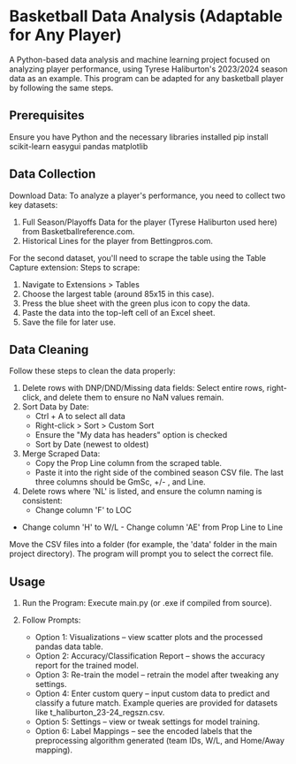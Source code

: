 #  Basketball Data Analysis (Adaptable for Any Player)

A Python-based data analysis and machine learning project focused on analyzing player performance, using Tyrese Haliburton's 2023/2024 season data as an example. This program can be adapted for any basketball player by following the same steps.


## Prerequisites

 Ensure you have Python and the necessary libraries installed
pip install scikit-learn easygui pandas matplotlib

## Data Collection

 Download Data:
 To analyze a player's performance, you need to collect two key datasets:
 1. Full Season/Playoffs Data for the player (Tyrese Haliburton used here) from Basketballreference.com.
 2. Historical Lines for the player from Bettingpros.com.

 For the second dataset, you'll need to scrape the table using the Table Capture extension:
 Steps to scrape:
 1. Navigate to Extensions > Tables
 2. Choose the largest table (around 85x15 in this case).
 3. Press the blue sheet with the green plus icon to copy the data.
 4. Paste the data into the top-left cell of an Excel sheet.
 5. Save the file for later use.

## Data Cleaning

 Follow these steps to clean the data properly:
 1. Delete rows with DNP/DND/Missing data fields: Select entire rows, right-click, and delete them to ensure no NaN values remain.
 2. Sort Data by Date:
    - Ctrl + A to select all data
    - Right-click > Sort > Custom Sort
    - Ensure the "My data has headers" option is checked
    - Sort by Date (newest to oldest)
 3. Merge Scraped Data:
    - Copy the Prop Line column from the scraped table.
    - Paste it into the right side of the combined season CSV file. The last three columns should be GmSc, +/- , and Line.
 4. Delete rows where 'NL' is listed, and ensure the column naming is consistent:
    - Change column 'F' to LOC
   - Change column 'H' to W/L
    - Change column 'AE' from Prop Line to Line

 Move the CSV files into a folder (for example, the 'data' folder in the main project directory). The program will prompt you to select the correct file.

## Usage

 1. Run the Program:
    Execute main.py (or .exe if compiled from source).

 2. Follow Prompts:
    - Option 1: Visualizations – view scatter plots and the processed pandas data table.
    - Option 2: Accuracy/Classification Report – shows the accuracy report for the trained model.
    - Option 3: Re-train the model – retrain the model after tweaking any settings.
    - Option 4: Enter custom query – input custom data to predict and classify a future match. Example queries are provided for datasets like t_haliburton_23-24_regszn.csv.
    - Option 5: Settings – view or tweak settings for model training.
    - Option 6: Label Mappings – see the encoded labels that the preprocessing algorithm generated (team IDs, W/L, and Home/Away mapping).
